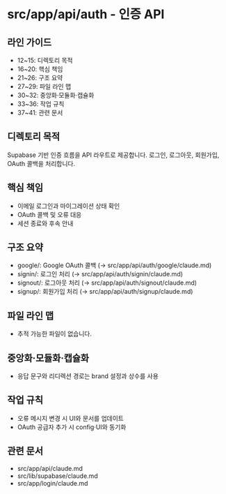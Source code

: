 # src/app/api/auth - 인증 API

## 라인 가이드
- 12~15: 디렉토리 목적
- 16~20: 핵심 책임
- 21~26: 구조 요약
- 27~29: 파일 라인 맵
- 30~32: 중앙화·모듈화·캡슐화
- 33~36: 작업 규칙
- 37~41: 관련 문서

## 디렉토리 목적
Supabase 기반 인증 흐름을 API 라우트로 제공합니다.
로그인, 로그아웃, 회원가입, OAuth 콜백을 처리합니다.

## 핵심 책임
- 이메일 로그인과 마이그레이션 상태 확인
- OAuth 콜백 및 오류 대응
- 세션 종료와 후속 안내

## 구조 요약
- google/: Google OAuth 콜백 (→ src/app/api/auth/google/claude.md)
- signin/: 로그인 처리 (→ src/app/api/auth/signin/claude.md)
- signout/: 로그아웃 처리 (→ src/app/api/auth/signout/claude.md)
- signup/: 회원가입 처리 (→ src/app/api/auth/signup/claude.md)

## 파일 라인 맵
- 추적 가능한 파일이 없습니다.

## 중앙화·모듈화·캡슐화
- 응답 문구와 리디렉션 경로는 brand 설정과 상수를 사용

## 작업 규칙
- 오류 메시지 변경 시 UI와 문서를 업데이트
- OAuth 공급자 추가 시 config·UI와 동기화

## 관련 문서
- src/app/api/claude.md
- src/lib/supabase/claude.md
- src/app/login/claude.md
